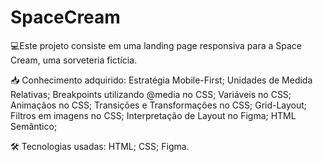 # SpaceCream
💻Este projeto consiste em uma landing page responsiva para a Space Cream, uma sorveteria fictícia.


📥 Conhecimento adquirido:
Estratégia Mobile-First;
Unidades de Medida Relativas;
Breakpoints utilizando @media no CSS;
Variáveis no CSS;
Animaçãos no CSS;
Transições e Transformações no CSS;
Grid-Layout;
Filtros em imagens no CSS;
Interpretação de Layout no Figma;
HTML Semântico;


🛠 Tecnologias usadas:
HTML;
CSS;
Figma.
